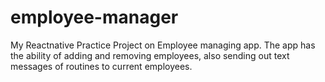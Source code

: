 # employee-manager
My Reactnative Practice Project on Employee managing app.
The app has the ability of adding and removing employees, also sending out text messages of routines to current employees.
